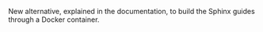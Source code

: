 New alternative, explained in the documentation, to build the Sphinx guides through a Docker container.
